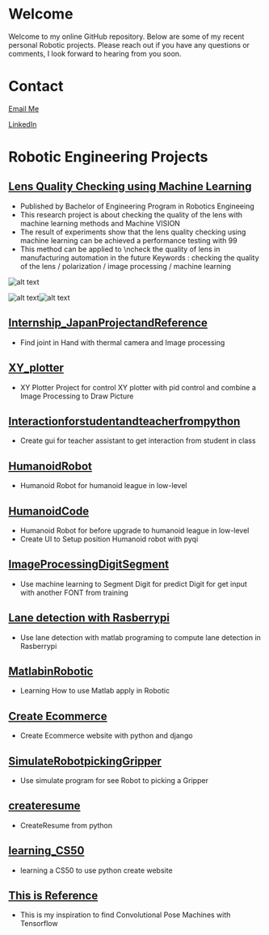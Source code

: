 # Welcome
Welcome to my online GitHub repository. Below are some of my recent personal Robotic projects. Please reach out if you have any questions or comments, I look forward to hearing from you soon.

# Contact
[Email Me](mailto:pection.naphat@gmail.com)

[LinkedIn](https://www.linkedin.com/in/naphat-nithisopa)

# Robotic Engineering Projects #

## [Lens Quality Checking using Machine Learning](https://github.com/pection/aboutme/tree/master/Lendetection-FinalProject) ##
* Published by Bachelor of Engineering Program in Robotics Engineeing
* This research project is about checking the quality of the lens with machine learning methods and Machine VISION
* The result of experiments show that the lens quality checking using machine learning can be achieved a performance testing with 99
* This method can be applied to \ncheck the quality of lens in manufacturing automation in the future
Keywords : checking the quality of the lens / polarization / image processing / machine learning

![alt text][IM_default]

![alt text][IM_afterpola]![alt text][IM_afterpola2]

[IM_default]: https://github.com/pection/aboutme/blob/master/Lendetection-FinalProject/Default_resize.png "Image Before polarization"
[IM_afterpola]: https://github.com/pection/aboutme/blob/master/Lendetection-FinalProject/BadLine_12.JPG "Image After polarization"
[IM_afterpola2]: https://github.com/pection/aboutme/blob/master/Lendetection-FinalProject/BadLine_12_Example.jpg "Image After polarization Zoom"

## [Internship_JapanProjectandReference](https://github.com/pection/aboutme/tree/master//tree/master/InternshipProject) ##
* Find joint in Hand with thermal camera and Image processing

## [XY_plotter](https://github.com/pection/aboutme/tree/master//tree/master/XY-PlotterProject) ##
* XY Plotter Project for control XY plotter with pid control and combine a Image Processing to Draw Picture

## [Interactionforstudentandteacherfrompython](https://github.com/pection/aboutme/tree/master/) ##
* Create gui for teacher assistant to get interaction from student in class

## [HumanoidRobot](https://github.com/pection/aboutme/tree/master/Humanoid_Robot) ##
* Humanoid Robot for humanoid league in low-level

## [HumanoidCode](https://github.com/pection/aboutme/tree/master/Humanoid_Code) ##
* Humanoid Robot for before upgrade to humanoid league in low-level
* Create UI to Setup position Humanoid robot with pyqi 

## [ImageProcessingDigitSegment](https://github.com/pection/aboutme/tree/master/ImageProcessingDigitSegment) ##
* Use machine learning to Segment Digit for predict Digit for get input with another FONT from training

## [Lane detection with Rasberrypi](https://github.com/pection/aboutme/tree/master/Lanedetection_matlab_Amas2016-2017) ##
* Use lane detection with matlab programing to compute lane detection in Rasberrypi

## [MatlabinRobotic](https://github.com/pection/aboutme/tree/master/MatlabinRobotic) ##
* Learning How to use Matlab apply in Robotic

## [Create Ecommerce](https://github.com/pection/aboutme/tree/master/mn_ecommerce) ##
* Create Ecommerce website with python and django

## [SimulateRobotpickingGripper](https://github.com/pection/aboutme/tree/master/SimulateRobotpickingGripper) ##
* Use simulate program for see Robot to picking a Gripper

## [createresume](https://github.com/pection/aboutme/tree/master/createresume) ##
* CreateResume from python

## [learning_CS50](https://github.com/pection/aboutme/tree/master/CS50-training) ##
* learning a CS50 to use python create website


## [This is Reference](https://github.com/pection/aboutme/tree/master/convolutional-pose-machines-tensorflow) ##
* This is my inspiration to find Convolutional Pose Machines with Tensorflow
